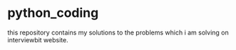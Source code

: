 # python_coding
this repository contains my solutions to the problems which i am solving on interviewbit website.
